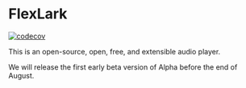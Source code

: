 # FlexLark

[![codecov](https://codecov.io/gh/FlexLark/FlexLark/graph/badge.svg?token=0A6ADD6KX4)](https://codecov.io/gh/FlexLark/FlexLark)

This is an open-source, open, free, and extensible audio player.

We will release the first early beta version of Alpha before the end of August.